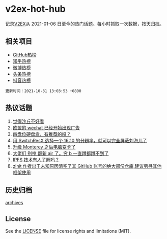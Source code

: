 # v2ex-hot-hub

 记录[V2EX](https://www.v2ex.com/)从 2021-01-06 日至今的热门话题。每小时抓取一次数据，按天[归档](archives)。
 
 ## 相关项目

- [GitHub热榜](https://github.com/snaildev/github-hot-hub)
- [知乎热榜](https://github.com/snaildev/zhihu-hot-hub)
- [微博热榜](https://github.com/snaildev/weibo-hot-hub)
- [头条热榜](https://github.com/snaildev/toutiao-hot-hub)
- [抖音热榜](https://github.com/snaildev/douyin-hot-hub)


 `更新时间：2021-10-31 13:03:53 +0800`

## 热议话题

1. [觉得沙丘不好看](https://www.v2ex.com/t/811829)
1. [欧盟的 wechat 已经开始出现广告](https://www.v2ex.com/t/811722)
1. [四盘位硬盘盒，有推荐的吗？](https://www.v2ex.com/t/811753)
1. [用 SwitchResX 选择一个 16:10 的分辨率，就可以完全屏蔽刘海儿了](https://www.v2ex.com/t/811724)
1. [升级 Monterey 之后电脑变卡了](https://www.v2ex.com/t/811744)
1. [大佬们 别抢 翻新 air 了。穷 b 一直蹲都蹲不到了](https://www.v2ex.com/t/811762)
1. [IPFS 技术有人了解吗？](https://www.v2ex.com/t/811843)
1. [zinit 作者出于未知原因清空了其 GitHub 账号的绝大部份仓库,建议另寻其他框架使用](https://www.v2ex.com/t/811747)

## 历史归档

[archives](archives)

## License

See the [LICENSE](LICENSE) file for license rights and limitations (MIT).
